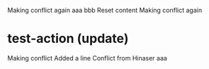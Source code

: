 Making conflict again
aaa
bbb
Reset content
Making conflict again
# test-action (update)
Making conflict
Added a line
Conflict from Hinaser
aaa